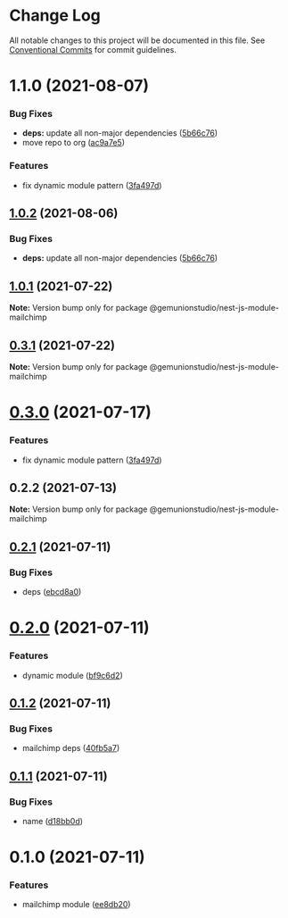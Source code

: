 # Change Log

All notable changes to this project will be documented in this file.
See [Conventional Commits](https://conventionalcommits.org) for commit guidelines.

# 1.1.0 (2021-08-07)


### Bug Fixes

* **deps:** update all non-major dependencies ([5b66c76](https://github.com/gemunionstudio/common-packages/commit/5b66c76f423364d3a15c5cbfcbf9f70167542217))
* move repo to org ([ac9a7e5](https://github.com/gemunionstudio/common-packages/commit/ac9a7e51e47bf69ef30b19abbc67274405c13200))


### Features

* fix dynamic module pattern ([3fa497d](https://github.com/gemunionstudio/common-packages/commit/3fa497d59882060f4e72ff7f4db1c704656b77da))





## [1.0.2](https://github.com/gemunionstudio/common-packages/compare/@gemunionstudio/nest-js-module-mailchimp@1.0.1...@gemunionstudio/nest-js-module-mailchimp@1.0.2) (2021-08-06)


### Bug Fixes

* **deps:** update all non-major dependencies ([5b66c76](https://github.com/gemunionstudio/common-packages/commit/5b66c76f423364d3a15c5cbfcbf9f70167542217))





## [1.0.1](https://github.com/gemunionstudio/common-packages/compare/@gemunionstudio/nest-js-module-mailchimp@0.3.1...@gemunionstudio/nest-js-module-mailchimp@1.0.1) (2021-07-22)

**Note:** Version bump only for package @gemunionstudio/nest-js-module-mailchimp





## [0.3.1](https://github.com/gemunionstudio/common-packages/compare/@gemunionstudio/nest-js-module-mailchimp@0.3.0...@gemunionstudio/nest-js-module-mailchimp@0.3.1) (2021-07-22)

**Note:** Version bump only for package @gemunionstudio/nest-js-module-mailchimp





# [0.3.0](https://github.com/gemunionstudio/common-packages/compare/@gemunionstudio/nest-js-module-mailchimp@0.2.2...@gemunionstudio/nest-js-module-mailchimp@0.3.0) (2021-07-17)


### Features

* fix dynamic module pattern ([3fa497d](https://github.com/gemunionstudio/common-packages/commit/3fa497d59882060f4e72ff7f4db1c704656b77da))





## 0.2.2 (2021-07-13)

**Note:** Version bump only for package @gemunionstudio/nest-js-module-mailchimp





## [0.2.1](https://github.com/gemunionstudio/common-packages/compare/@gemunionstudio/nest-js-module-mailchimp@0.2.0...@gemunionstudio/nest-js-module-mailchimp@0.2.1) (2021-07-11)


### Bug Fixes

* deps ([ebcd8a0](https://github.com/gemunionstudio/common-packages/commit/ebcd8a09fafd3a24a3bce0ccd691c20a36eb2d73))





# [0.2.0](https://github.com/gemunionstudio/common-packages/compare/@gemunionstudio/nest-js-module-mailchimp@0.1.2...@gemunionstudio/nest-js-module-mailchimp@0.2.0) (2021-07-11)


### Features

* dynamic module ([bf9c6d2](https://github.com/gemunionstudio/common-packages/commit/bf9c6d29d1214e5b5c8a463c106d4c0bc5e4763b))





## [0.1.2](https://github.com/gemunionstudio/common-packages/compare/@gemunionstudio/nest-js-module-mailchimp@0.1.1...@gemunionstudio/nest-js-module-mailchimp@0.1.2) (2021-07-11)


### Bug Fixes

* mailchimp deps ([40fb5a7](https://github.com/gemunionstudio/common-packages/commit/40fb5a7d0b03b8f7bbcdeb0ef295c62bd3ee7b62))





## [0.1.1](https://github.com/gemunionstudio/common-packages/compare/@gemunionstudio/nest-js-module-mailchimp@0.1.0...@gemunionstudio/nest-js-module-mailchimp@0.1.1) (2021-07-11)


### Bug Fixes

* name ([d18bb0d](https://github.com/gemunionstudio/common-packages/commit/d18bb0d4caa63941ae9abf7bfd4653213d597006))





# 0.1.0 (2021-07-11)


### Features

* mailchimp module ([ee8db20](https://github.com/gemunionstudio/common-packages/commit/ee8db205c27d814b2ae0cfb80cb5782b88e043c2))
